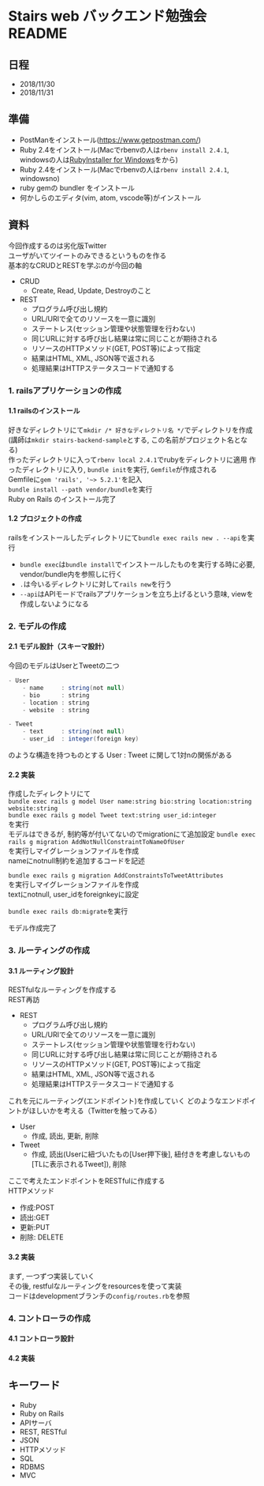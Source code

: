 # Stairs web バックエンド勉強会 README
## 日程
- 2018/11/30
- 2018/11/31

## 準備
- PostManをインストール(https://www.getpostman.com/)
- Ruby 2.4をインストール(Macでrbenvの人は`rbenv install 2.4.1`, windowsの人は[RubyInstaller for Windows](https://rubyinstaller.org/downloads/)をから)
- Ruby 2.4をインストール(Macでrbenvの人は`rbenv install 2.4.1`, windowsno)
- ruby gemの bundler をインストール
- 何かしらのエディタ(vim, atom, vscode等)がインストール
## 資料
今回作成するのは劣化版Twitter   
ユーザがいてツイートのみできるというものを作る   
基本的なCRUDとRESTを学ぶのが今回の軸    
- CRUD
    - Create, Read, Update, Destroyのこと
- REST
    - プログラム呼び出し規約
    - URL/URIで全てのリソースを一意に識別
    - ステートレス(セッション管理や状態管理を行わない)
    - 同じURLに対する呼び出し結果は常に同じことが期待される
    - リソースのHTTPメソッド(GET, POST等)によって指定
    - 結果はHTML, XML, JSON等で返される
    - 処理結果はHTTPステータスコードで通知する

### 1. railsアプリケーションの作成
#### 1.1 railsのインストール
好きなディレクトリにて`mkdir /* 好きなディレクトリ名 */`でディレクトリを作成 (講師は`mkdir stairs-backend-sample`とする, この名前がプロジェクト名となる)  
作ったディレクトリに入って`rbenv local 2.4.1`でrubyをディレクトリに適用
作ったディレクトリに入り, `bundle init`を実行, `Gemfile`が作成される   
Gemfileに`gem 'rails', '~> 5.2.1'`を記入   
`bundle install --path vendor/bundle`を実行   
Ruby on Rails のインストール完了   
#### 1.2 プロジェクトの作成
railsをインストールしたディレクトリにて`bundle exec rails new . --api`を実行  

- `bundle exec`は`bundle install`でインストールしたものを実行する時に必要, vendor/bundle内を参照しに行く
- `.`は今いるディレクトリに対して`rails new`を行う
- `--api`はAPIモードでrailsアプリケーションを立ち上げるという意味, viewを作成しないようになる

### 2. モデルの作成
#### 2.1 モデル設計（スキーマ設計）
今回のモデルはUserとTweetの二つ
```scala
- User
    - name     : string(not null)
    - bio      : string
    - location : string
    - website  : string

- Tweet
    - text     : string(not null)
    - user_id  : integer(foreign key)
```
のような構造を持つものとする
User : Tweet に関して1対nの関係がある   

#### 2.2 実装
作成したディレクトリにて   
`bundle exec rails g model User name:string bio:string location:string website:string`    
`bundle exec rails g model Tweet text:string user_id:integer`   
を実行  
モデルはできるが, 制約等が付いてないのでmigrationにて追加設定
`bundle exec rails g migration AddNotNullConstraintToNameOfUser`  
を実行しマイグレーションファイルを作成   
nameにnotnull制約を追加するコードを記述  
    
`bundle exec rails g migration AddConstraintsToTweetAttributes`   
を実行しマイグレーションファイルを作成    
textにnotnull, user_idをforeignkeyに設定   
    
`bundle exec rails db:migrate`を実行   
    
モデル作成完了

### 3. ルーティングの作成
#### 3.1 ルーティング設計
RESTfulなルーティングを作成する   
REST再訪   
- REST
    - プログラム呼び出し規約
    - URL/URIで全てのリソースを一意に識別
    - ステートレス(セッション管理や状態管理を行わない)
    - 同じURLに対する呼び出し結果は常に同じことが期待される
    - リソースのHTTPメソッド(GET, POST等)によって指定
    - 結果はHTML, XML, JSON等で返される
    - 処理結果はHTTPステータスコードで通知する

これを元にルーティング(エンドポイント)を作成していく
どのようなエンドポイントがほしいかを考える（Twitterを触ってみる）
- User
    - 作成, 読出, 更新, 削除
- Tweet
    - 作成, 読出(Userに紐づいたもの[User押下後], 紐付きを考慮しないもの[TLに表示されるTweet]), 削除

ここで考えたエンドポイントをRESTfulに作成する   
HTTPメソッド   
- 作成:POST
- 読出:GET
- 更新:PUT
- 削除: DELETE 


#### 3.2 実装
まず, 一つずつ実装していく   
その後, restfulなルーティングをresourcesを使って実装   
コードはdevelopmentブランチの`config/routes.rb`を参照


### 4. コントローラの作成
#### 4.1 コントローラ設計


#### 4.2 実装


## キーワード
- Ruby
- Ruby on Rails
- APIサーバ
- REST, RESTful
- JSON
- HTTPメソッド
- SQL
- RDBMS
- MVC
